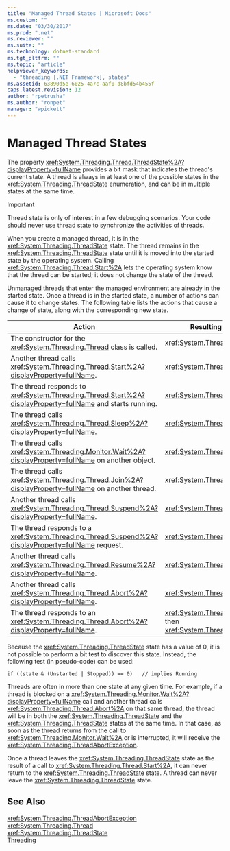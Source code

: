 ```yaml
---
title: "Managed Thread States | Microsoft Docs"
ms.custom: ""
ms.date: "03/30/2017"
ms.prod: ".net"
ms.reviewer: ""
ms.suite: ""
ms.technology: dotnet-standard
ms.tgt_pltfrm: ""
ms.topic: "article"
helpviewer_keywords: 
  - "threading [.NET Framework], states"
ms.assetid: 63890d5e-6025-4a7c-aaf0-d8bfd54b455f
caps.latest.revision: 12
author: "rpetrusha"
ms.author: "ronpet"
manager: "wpickett"
---
```

# Managed Thread States
The property <xref:System.Threading.Thread.ThreadState%2A?displayProperty=fullName> provides a bit mask that indicates the thread's current state. A thread is always in at least one of the possible states in the <xref:System.Threading.ThreadState> enumeration, and can be in multiple states at the same time.  
  
> [!IMPORTANT]
>  Thread state is only of interest in a few debugging scenarios. Your code should never use thread state to synchronize the activities of threads.  
  
 When you create a managed thread, it is in the <xref:System.Threading.ThreadState> state. The thread remains in the <xref:System.Threading.ThreadState> state until it is moved into the started state by the operating system. Calling <xref:System.Threading.Thread.Start%2A> lets the operating system know that the thread can be started; it does not change the state of the thread.  
  
 Unmanaged threads that enter the managed environment are already in the started state. Once a thread is in the started state, a number of actions can cause it to change states. The following table lists the actions that cause a change of state, along with the corresponding new state.  
  
|Action|Resulting new state|  
|------------|-------------------------|  
|The constructor for the <xref:System.Threading.Thread> class is called.|<xref:System.Threading.ThreadState>|  
|Another thread calls <xref:System.Threading.Thread.Start%2A?displayProperty=fullName>.|<xref:System.Threading.ThreadState>|  
|The thread responds to <xref:System.Threading.Thread.Start%2A?displayProperty=fullName> and starts running.|<xref:System.Threading.ThreadState>|  
|The thread calls <xref:System.Threading.Thread.Sleep%2A?displayProperty=fullName>.|<xref:System.Threading.ThreadState>|  
|The thread calls <xref:System.Threading.Monitor.Wait%2A?displayProperty=fullName> on another object.|<xref:System.Threading.ThreadState>|  
|The thread calls <xref:System.Threading.Thread.Join%2A?displayProperty=fullName> on another thread.|<xref:System.Threading.ThreadState>|  
|Another thread calls <xref:System.Threading.Thread.Suspend%2A?displayProperty=fullName>.|<xref:System.Threading.ThreadState>|  
|The thread responds to a <xref:System.Threading.Thread.Suspend%2A?displayProperty=fullName> request.|<xref:System.Threading.ThreadState>|  
|Another thread calls <xref:System.Threading.Thread.Resume%2A?displayProperty=fullName>.|<xref:System.Threading.ThreadState>|  
|Another thread calls <xref:System.Threading.Thread.Abort%2A?displayProperty=fullName>.|<xref:System.Threading.ThreadState>|  
|The thread responds to an <xref:System.Threading.Thread.Abort%2A?displayProperty=fullName>.|<xref:System.Threading.ThreadState>, then <xref:System.Threading.ThreadState>|  
  
 Because the <xref:System.Threading.ThreadState> state has a value of 0, it is not possible to perform a bit test to discover this state. Instead, the following test (in pseudo-code) can be used:  
  
```  
if ((state & (Unstarted | Stopped)) == 0)   // implies Running     
```  
  
 Threads are often in more than one state at any given time. For example, if a thread is blocked on a <xref:System.Threading.Monitor.Wait%2A?displayProperty=fullName> call and another thread calls <xref:System.Threading.Thread.Abort%2A> on that same thread, the thread will be in both the <xref:System.Threading.ThreadState> and the <xref:System.Threading.ThreadState> states at the same time. In that case, as soon as the thread returns from the call to <xref:System.Threading.Monitor.Wait%2A> or is interrupted, it will receive the <xref:System.Threading.ThreadAbortException>.  
  
 Once a thread leaves the <xref:System.Threading.ThreadState> state as the result of a call to <xref:System.Threading.Thread.Start%2A>, it can never return to the <xref:System.Threading.ThreadState> state. A thread can never leave the <xref:System.Threading.ThreadState> state.  
  
## See Also  
 <xref:System.Threading.ThreadAbortException>   
 <xref:System.Threading.Thread>   
 <xref:System.Threading.ThreadState>   
 [Threading](../../../docs/standard/threading/index.md)